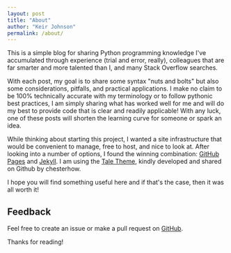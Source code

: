 ```yaml
---
layout: post
title: "About"
author: "Keir Johnson"
permalink: /about/
---
```


This is a simple blog for sharing Python programming knowledge I've accumulated through experience (trial and error, really), colleagues that are far smarter and more talented than I, and many Stack Overflow searches. 

With each post, my goal is to share some syntax "nuts and bolts" but also some considerations, pitfalls, and practical applications. I make no claim to be 100% technically accurate with my terminology or to follow pythonic best practices, I am simply sharing what has worked well for me and will do my best to provide code that is clear and readily applicable! With any luck, one of these posts will shorten the learning curve for someone or spark an idea.

While thinking about starting this project, I wanted a site infrastructure that would be convenient to manage, free to host, and nice to look at. After looking into a number of options, I found the winning combination: [GitHub Pages](https://pages.github.com/) and [Jekyll](https://jekyllrb.com/). I am using the [Tale Theme](https://github.com/chesterhow/tale), kindly developed and shared on Github by chesterhow.

I hope you will find something useful here and if that's the case, then it was all worth it! 

## Feedback
Feel free to create an issue or make a pull request on [GitHub](https://github.com/krjhnsn/krjhnsn.github.io).

Thanks for reading!
